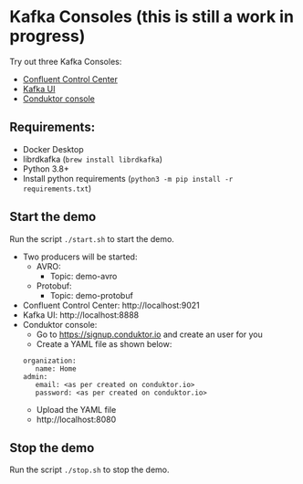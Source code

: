 # Kafka Consoles (this is still a work in progress)
Try out three Kafka Consoles:
- [Confluent Control Center](https://docs.confluent.io/platform/current/control-center/index.html)
- [Kafka UI](https://github.com/provectus/kafka-ui)
- [Conduktor console](https://docs.conduktor.io/platform/console/)


## Requirements:
- Docker Desktop
- librdkafka (`brew install librdkafka`)
- Python 3.8+
- Install python requirements (`python3 -m pip install -r requirements.txt`)

## Start the demo
Run the script `./start.sh` to start the demo.
- Two producers will be started:
  - AVRO:
    - Topic: demo-avro
  - Protobuf:
    - Topic: demo-protobuf
- Confluent Control Center: http://localhost:9021
- Kafka UI: http://localhost:8888
- Conduktor console:
  - Go to https://signup.conduktor.io and create an user for you
  - Create a YAML file as shown below:
  ```
  organization:
     name: Home
  admin:
     email: <as per created on conduktor.io>
     password: <as per created on conduktor.io>
  ```
  - Upload the YAML file
  - http://localhost:8080


## Stop the demo
Run the script `./stop.sh` to stop the demo.